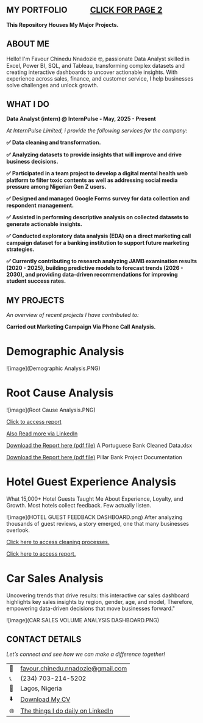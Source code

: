 ## MY PORTFOLIO&nbsp;&nbsp;&nbsp;&nbsp;&nbsp;&nbsp;&nbsp;&nbsp;&nbsp;&nbsp;&nbsp; [ CLICK FOR PAGE 2](https://mrfavour100.github.io/Stage-4-Group_one_project_internpulse/)


**This Repository Houses My Major Projects.**

## ABOUT ME

Hello! I'm Favour Chinedu Nnadozie 🤓, passionate Data Analyst skilled in Excel, Power BI, SQL, and Tableau, transforming complex datasets and creating interactive dashboards to uncover actionable insights. 
With experience across sales, finance, and customer service, I help businesses solve challenges and unlock growth.

<!--Mention your top/relevant skills here - core and soft skills-->
## WHAT I DO

**Data Analyst (intern) @ InternPulse - May, 2025 - Present**

*At InternPulse Limited, i provide the following services for the company:*

**✅ Data cleaning and transformation.**

**✅ Analyzing datasets to provide insights that will improve and drive business decisions.**

**✅ Participated in a team project to develop a digital mental health web platform to filter toxic contents as well as addressing social media pressure among Nigerian Gen Z users.**

**✅ Designed and managed Google Forms survey for data collection and respondent management.**

**✅ Assisted in performing descriptive analysis on collected datasets to generate actionable insights.**

**✅ Conducted exploratory data analysis (EDA) on a direct marketing call campaign dataset for a banking institution to support future marketing strategies.**

**✅ Currently contributing to research analyzing JAMB examination results (2020 - 2025), building predictive models to forecast trends (2026 - 2030), and providing data-driven recommendations for improving student success rates.**


## MY PROJECTS

*An overview of recent projects I have contributed to:*


**Carried out Marketing Campaign Via Phone Call Analysis.**

# Demographic Analysis
![image](Demographic  Analysis.PNG)

# Root Cause Analysis
![image](Root Cause Analysis.PNG)

[Click to access report](https://drive.google.com/file/d/1UEfBeA_YpQnLsRZSN1dAgGy8VmytZ1xY/view?usp=sharing)

[Also Read more via LinkedIn](http://www.linkedin.com/in/favournnadozie)



<a href="A Portuguese Bank Cleaned Data.xlsx">Download the Report here (pdf file)</a>
A Portuguese Bank Cleaned Data.xlsx

<a href="Pillar Bank Project Documentation.pdf">Download the Report here (pdf file)</a> Pillar Bank Project Documentation




# Hotel Guest Experience Analysis
What 15,000+ Hotel Guests Taught Me About Experience, Loyalty, and Growth.
Most hotels collect feedback. Few actually listen.

![image](HOTEL GUEST FEEDBACK DASHBOARD.png)
After analyzing thousands of guest reviews, a story emerged, one that many businesses overlook.

[Click here to access cleaning processes.](https://shorturl.at/lY4PO)

[Click here to access report.]()



# Car Sales Analysis
Uncovering trends that drive results: this interactive car sales dashboard highlights key sales insights by region, gender, age, and model, Therefore, empowering data-driven decisions that move businesses forward."

![image](CAR SALES VOLUME ANALYSIS DASHBOARD.PNG)




## CONTACT DETAILS

*Let’s connect and see how we can make a difference together!*
<table>
  <tbody>
    <tr>
      <td>📧</td>
      <td><a href="mailto:favour.chinedu.nnadozie@gmail.com">favour.chinedu.nnadozie@gmail.com</a></td>
    </tr>
    <tr>
      <td>📞</td>
      <td>(234) 703-214-5202</td>
    </tr>
    <tr>
      <td>📍</td>
      <td>Lagos, Nigeria</td>
    </tr>
    <tr>
      <td>⬇️</td>
      <td><a href="FAVOUR NNADOZIE - RESUME.pdf">Download My CV</a></td>
    </tr>
    <tr>
      <td>🌐</td>
      <td><a href="http://www.linkedin.com/in/favournnadozie">The things I do daily on LinkedIn</a></td>
    </tr>
  </tbody>
</table>


